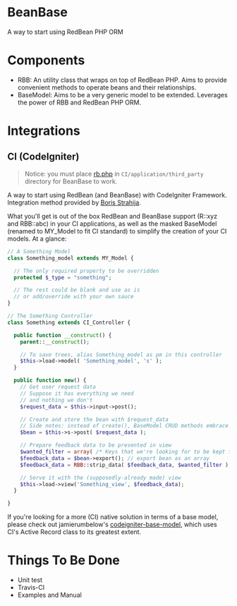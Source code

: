BeanBase
========

A way to start using RedBean PHP ORM

Components
==========

* RBB: An utility class that wraps on top of RedBean PHP. Aims to provide convenient methods to operate beans and their relationships.
* BaseModel: Aims to be a very generic model to be extended. Leverages the power of RBB and RedBean PHP ORM.

Integrations
============

CI (CodeIgniter)
----------------

> Notice: you must place [rb.php](http://redbeanphp.com/) in `CI/application/third_party` directory for BeanBase to work.

A way to start using RedBean (and BeanBase) with CodeIgniter Framework. Integration method provided by [Boris Strahija](http://creolab.hr/2011/02/redbean-codeigniter-take-2/).

What you'll get is out of the box RedBean and BeanBase support (R::xyz and RBB::abc) in your CI applications, as well as the masked BaseModel (renamed to MY_Model to fit CI standard) to simplify the creation of your CI models. At a glance:
```php
// A Something Model
class Something_model extends MY_Model {

  // The only required property to be overridden
  protected $_type = "something";

  // The rest could be blank and use as is
  // or add/override with your own sauce
}

// The Something Controller
class Something extends CI_Controller {

  public function __construct() {
    parent::__construct();

    // To save trees, alias Something_model as pm in this controller
    $this->load->model( 'Something_model', 's' );
  }

  public function new() {
    // Get user request data
    // Suppose it has everything we need
    // and nothing we don't
    $request_data = $this->input->post();

    // Create and store the bean with $request_data
    // Side notes: instead of create(), BaseModel CRUD methods embrace HTTP verbs
    $bean = $this->s->post( $request_data );

    // Prepare feedback data to be presented in view
    $wanted_filter = array( /* Keys that we're looking for to be kept for view */ );
    $feedback_data = $bean->export(); // export bean as an array
    $feedback_data = RBB::strip_data( $feedback_data, $wanted_filter ); // strip out unwanted and keep the wanted

    // Serve it with the (supposedly-already made) view
    $this->load->view('Something_view', $feedback_data);
  }

}
```

If you're looking for a more (CI) native solution in terms of a base model, please check out jamierumbelow's [codeigniter-base-model](https://github.com/jamierumbelow/codeigniter-base-model), which uses CI's Active Record class to its greatest extent.

Things To Be Done
=================

* Unit test
* Travis-CI
* Examples and Manual